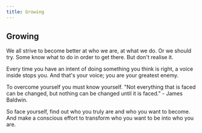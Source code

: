 ```yaml
---
title: Growing
---
```


Growing
---

We all strive to become better at who we are, at what we do. Or we should try.
Some know what to do in order to get there. But don't realise it.

Every time you have an intent of doing something you think is right, a voice inside stops you. And that's your voice; you are your greatest enemy.

To overcome yourself you must know yourself.
"Not everything that is faced can be changed, but nothing can be changed until it is faced." - James Baldwin.

So face yourself, find out who you truly are and who you want to become.
And make a conscious effort to transform who you want to be into who you are.